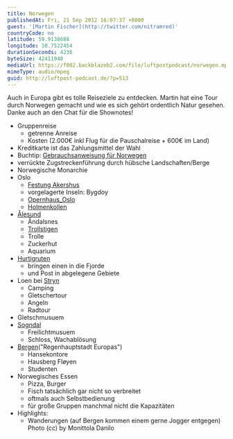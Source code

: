 ```yaml
---
title: Norwegen
publishedAt: Fri, 21 Sep 2012 16:07:37 +0000
guest: '[Martin Fischer](http://twitter.com/nitramred)'
countryCode: no
latitude: 59.9138688
longitude: 10.7522454
durationSeconds: 4236
byteSize: 42411948
mediaUrl: https://f002.backblazeb2.com/file/luftpostpodcast/norwegen.mp3
mimeType: audio/mpeg
guid: http://luftpost-podcast.de/?p=513
---
```


Auch in Europa gibt es tolle Reiseziele zu entdecken. Martin hat eine Tour durch Norwegen gemacht und wie es sich gehört ordentlich Natur gesehen. Danke auch an den Chat für die Shownotes!

- Gruppenreise
  - getrenne Anreise
  - Kosten (2.000€ inkl Flug für die Pauschalreise + 600€ im Land)
- Kreditkarte ist das Zahlungsmittel der Wahl
- Buchtip: [Gebrauchsanweisung für Norwegen](http://amzn.to/SDE8Zb)
- verrückte Zugstreckenführung durch hübsche Landschaften/Berge
- Norwegische Monarchie
- Oslo
  - [Festung Akershus](http://de.wikipedia.org/wiki/Festung%5FAkershus)
  - vorgelagerte Inseln: Bygdoy
  - [Opernhaus_Oslo](http://de.wikipedia.org/wiki/Opernhaus%5FOslo)
  - [Holmenkollen](http://www.holmenkollen.com/eng)
- [Ålesund](http://de.wikipedia.org/wiki/Alesund)
  - Åndalsnes
  - [Trollstigen](http://de.wikipedia.org/wiki/Trollstigen)
  - Trolle
  - Zuckerhut
  - Aquarium
- [Hurtigruten](http://de.wikipedia.org/wiki/Hurtigruten)
  - bringen einen in die Fjorde
  - und Post in abgelegene Gebiete
- Loen bei [Stryn](http://de.wikipedia.org/wiki/Stryn)
  - Camping
  - Gletschertour
  - Angeln
  - Radtour
- Gletschmusuem
- [Sogndal](http://de.wikipedia.org/wiki/Sogndal)
  - Freilichtmusuem
  - Schloss, Wachablösung
- [Bergen](http://de.wikipedia.org/wiki/Bergen%5F%28Norwegen%29)("Regenhauptstadt Europas")
  - Hansekontore
  - Hausberg Fløyen
  - Studenten
- Norwegisches Essen
  - Pizza, Burger
  - Fisch tatsächlich gar nicht so verbreitet
  - oftmals auch Selbstbedienung
  - für große Gruppen manchmal nicht die Kapazitäten
- Highlights:
  - Wanderungen (auf Bergen kommen einem gerne Jogger entgegen)
    Photo (cc) by Monittola Danilo
